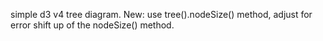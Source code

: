 simple d3 v4 tree diagram. 
New:
use tree().nodeSize() method, adjust for error shift up of the nodeSize() method.